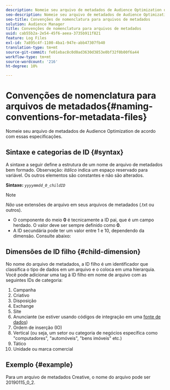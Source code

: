 ```yaml
---
description: Nomeie seu arquivo de metadados de Audience Optimization de acordo com essas especificações.
seo-description: Nomeie seu arquivo de metadados de Audience Optimization de acordo com essas especificações.
seo-title: Convenções de nomenclatura para arquivos de metadados
solution: Audience Manager
title: Convenções de nomenclatura para arquivos de metadados
uuid: cab55b2a-2e54-45f6-aeea-3735b911f821
feature: Log Files
exl-id: 7a895c4f-1100-4ba1-947e-abb47307fb40
translation-type: tm+mt
source-git-commit: fe01ebac8c0d0ad3630d3853e0bf32f0b00f6a44
workflow-type: tm+mt
source-wordcount: '216'
ht-degree: 10%

---
```


# Convenções de nomenclatura para arquivos de metadados{#naming-conventions-for-metadata-files}

Nomeie seu arquivo de metadados de Audience Optimization de acordo com essas especificações.

## Sintaxe e categorias de ID {#syntax}

A sintaxe a seguir define a estrutura de um nome de arquivo de metadados bem formado. Observação: *itálico* indica um espaço reservado para variável. Os outros elementos são constantes e não são alterados.

**Sintaxe:** *`yyyymmdd_0_childID`*

>[!NOTE]
>
>*Não* use extensões de arquivo em seus arquivos de metadados (.txt ou outros).

<!--In the name syntax, you'll notice a parent ID variable. Don't confuse it with the parent ID used in the [metadata file contents](../../../reporting/audience-optimization-reports/metadata-files-intro/metadata-file-contents.md). These 2 variables seem similar, but they represent different things:-->

* O componente do meio **0** é tecnicamente a ID pai, que é um campo herdado. O valor deve ser sempre definido como **0**.
* A ID secundária pode ter um valor entre 1 e 10, dependendo da dimensão. Consulte abaixo:

## Dimensões de ID filho {#child-dimension}

No nome do arquivo de metadados, a ID filho é um identificador que classifica o tipo de dados em um arquivo e o coloca em uma hierarquia. Você pode adicionar uma tag à ID filho em nome de arquivo com as seguintes IDs de categoria:

1. Campanha
1. Criativo
1. Disposição
1. Exchange
1. Site
1. Anunciante (se estiver usando códigos de integração em uma [fonte de dados](../../../features/manage-datasources.md#details))
1. Ordem de inserção (IO)
1. Vertical (ou seja, um setor ou categoria de negócios específica como &quot;computadores&quot;, &quot;automóveis&quot;, &quot;bens imóveis&quot; etc.)
1. Tático
1. Unidade ou marca comercial

## Exemplo {#example}

Para um arquivo de metadados Creative, o nome do arquivo pode ser 20190115_0_2.

<!--Let's take a look at how you would use these IDs in a metadata file name. As an example, say your data file consists of campaign creatives. In this case, the campaign is a parent object and the creatives are child objects because they belong to, or are contained by, the campaign. As a result, you'd choose the following IDs for the metadata file name:

* Parent ID: `1` 
* Child ID: `2`

Your metadata file name would look like this: `20150827_1_2`

Sometimes, you might have data that does not belong to a parent object. Whenever this is the case, select ID 0 for the parent ID. In this case, your file title would look like this: `20150827_0_2`. -->
